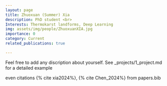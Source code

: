```yaml
---
layout: page
title: Zhuoxuan (Summer) Xia 
description: PhD student <br> 
Interests: Thermokarst landforms, Deep Learning 
img: assets/img/people/ZhuoxuanXIA.jpg
importance: 0
category: Current
related_publications: true

---
```

Feel free to add any discription about yourself. See _projects/1_project.md for a detailed example

even citations {% cite xia2024%}, {% cite Chen_2024%} from papers.bib
